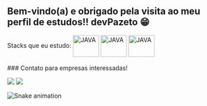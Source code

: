 ## Bem-vindo(a) e obrigado pela visita ao meu perfil de estudos!! devPazeto 😁

 
 <div>
   Stacks que eu estudo:
 
  <img align="center" alt="JAVA" height="50" width="60" src="https://cdn.jsdelivr.net/gh/devicons/devicon/icons/java/java-original-wordmark.svg">
  <img align="center" alt="JAVA" height="50" width="60" src="https://cdn.jsdelivr.net/gh/devicons/devicon/icons/spring/spring-original-wordmark.svg" />
  <img align="center" alt="JAVA" height="50" width="60"src="https://cdn.jsdelivr.net/gh/devicons/devicon/icons/tomcat/tomcat-original-wordmark.svg" />
 
</div>
 
 <br>
  ### Contato para empresas interessadas!
 
<div> 
  
  <a href="https://instagram.com/dvdpazeto" target="_blank"><img src="https://img.shields.io/badge/-Instagram-%23E4405F?style=for-the-badge&logo=instagram&logoColor=white" target="_blank"></a>
   <a href="https://www.linkedin.com/in/david-pazeto-27b76b178" target="_blank"><img src="https://img.shields.io/badge/-LinkedIn-%230077B5?style=for-the-badge&logo=linkedin&logoColor=white" target="_blank"></a> 
 
  ![Snake animation](https://github.com/devPazeto/devPazeto/blob/output/github-contribution-grid-snake.svg)

</div>

